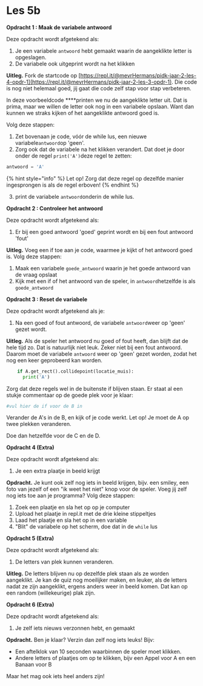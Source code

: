 # Les 5b

**Opdracht 1 : Maak de variabele antwoord**

Deze opdracht wordt afgetekend als:

1. Je een variabele `antwoord` hebt gemaakt waarin de aangeklikte letter is opgeslagen.
2. De variabele ook uitgeprint wordt na het klikken

**Uitleg.** Fork de startcode op [https://repl.it/@mevrHermans/pidk-jaar-2-les-4-opdr-1](https://repl.it/@mevrHermans/pidk-jaar-2-les-3-opdr-1). Die code is nog niet helemaal goed, jij gaat die code zelf stap voor stap verbeteren.

In deze voorbeeldcode ****printen we nu de aangeklikte letter uit. Dat is prima, maar we willen de letter ook nog in een variabele opslaan. Want dan kunnen we straks kijken of het aangeklikte antwoord goed is. 

Volg deze stappen: 

1. Zet bovenaan je code, vóór de while lus, een nieuwe variabele`antwoord`op 'geen'. 
2. Zorg ook dat de variabele na het klikken verandert. Dat doet je door onder de regel `print('A')`deze regel te zetten:

```python
antwoord = 'A'
```

{% hint style="info" %}
Let op! Zorg dat deze regel op dezelfde manier ingesprongen is als de regel erboven!
{% endhint %}

3. print de variabele `antwoord`onderin de while lus.

**Opdracht 2 : Controleer het antwoord**

Deze opdracht wordt afgetekend als:

1. Er bij een goed antwoord 'goed' geprint wordt en bij een fout antwoord 'fout'

**Uitleg.**  Voeg een if toe aan je code, waarmee je kijkt of het antwoord goed is. Volg deze stappen:

1. Maak een variabele `goede_antwoord` waarin je het goede antwoord van de vraag opslaat
2. Kijk met een if of het antwoord van de speler, in `antwoord`hetzelfde is als `goede_antwoord`

**Opdracht 3 : Reset de variabele**

Deze opdracht wordt afgetekend als je:

1. Na een goed of fout antwoord, de variabele `antwoord`weer op 'geen' gezet wordt.

**Uitleg.** Als de speler het antwoord nu goed of fout heeft, dan blijft dat de hele tijd zo. Dat is natuurlijk niet leuk. Zeker niet bij een fout antwoord. Daarom moet de variabele `antwoord` weer op 'geen' gezet worden, zodat het nog een keer geprobeerd kan worden.

```python
    if A.get_rect().collidepoint(locatie_muis):
      print('A')
```

Zorg dat deze regels wel in de buitenste if blijven staan. Er staat al een stukje commentaar op de goede plek voor je klaar:

```python
#vul hier de if voor de B in
```

Verander de A's in de B, en kijk of je code werkt. Let op! Je moet de A op twee plekken veranderen. 

Doe dan hetzelfde voor de C en de D.

**Opdracht 4 \(Extra\)**

Deze opdracht wordt afgetekend als:

1. Je een extra plaatje in beeld krijgt

**Opdracht.** Je kunt ook zelf nog iets in beeld krijgen, bijv. een smiley, een foto van jezelf of een "ik weet het niet" knop voor de speler. Voeg jij zelf nog iets toe aan je programma? Volg deze stappen:

1. Zoek een plaatje en sla het op op je computer
2. Upload het plaatje in repl.it met de drie kleine stippeltjes
3. Laad het plaatje en sla het op in een variable
4. "Blit" de variabele op het scherm, doe dat in de `while` lus

**Opdracht 5 \(Extra\)**

Deze opdracht wordt afgetekend als:

1. De letters van plek kunnen veranderen.

**Uitleg.** De letters blijven nu op dezelfde plek staan als ze worden aangeklikt. Je kan de quiz nog moeilijker maken, en leuker, als de letters nadat ze zijn aangeklikt, ergens anders weer in beeld komen. Dat kan op een random \(willekeurige\) plak zijn.

**Opdracht 6 \(Extra\)**

Deze opdracht wordt afgetekend als:

1. Je zelf iets nieuws verzonnen hebt, en gemaakt

**Opdracht.** Ben je klaar? Verzin dan zelf nog iets leuks! Bijv:

* Een aftelklok van 10 seconden waarbinnen de speler moet klikken.
* Andere letters of plaatjes om op te klikken, bijv een Appel voor A en een Banaan voor B

Maar het mag ook iets heel anders zijn!

